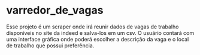 # varredor_de_vagas
Esse projeto é um scraper onde irá reunir dados de vagas de trabalho disponíveis no site da indeed e salva-los em um csv. O usuário contará com uma interface gráfica onde poderá escolher a descrição da vaga e o local de trabalho que possui preferência.
